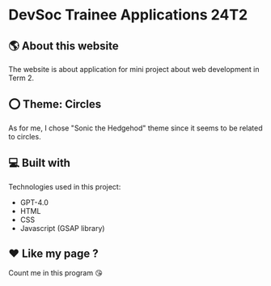 # DevSoc Trainee Applications 24T2

## 🌎 About this website

The website is about application for mini project about web development in Term 2.

## ⭕️ Theme: Circles

As for me, I chose "Sonic the Hedgehod" theme since it seems to be related to circles.

## 💻 Built with

Technologies used in this project:

- GPT-4.0
- HTML
- CSS
- Javascript (GSAP library)

## ❤️ Like my page ?

Count me in this program 😘
